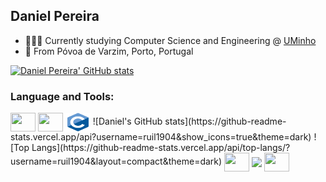 ## Daniel Pereira

- 👨🏻‍💻 Currently studying Computer Science and Engineering @ [UMinho]
- 📍 From Póvoa de Varzim, Porto, Portugal



[![Daniel Pereira' GitHub stats](https://github-readme-stats.vercel.app/api?username=danielsp45&show_icons=true&theme=panda)](https://github.com/anuraghazra/github-readme-stats)



### Language and Tools:
<div>
  <img align="center" height="30" width="40" src="https://cdn.jsdelivr.net/gh/devicons/devicon/icons/haskell/haskell-original.svg" />
  <img align="center" height="30" width="40" src="https://cdn.jsdelivr.net/gh/devicons/devicon/icons/python/python-original.svg" />
  <img align="center" height="30" width="40" src="https://raw.githubusercontent.com/devicons/devicon/2ae2a900d2f041da66e950e4d48052658d850630/icons/c/c-original.svg" />
![Daniel's GitHub stats](https://github-readme-stats.vercel.app/api?username=ruil1904&show_icons=true&theme=dark)
![Top Langs](https://github-readme-stats.vercel.app/api/top-langs/?username=ruil1904&layout=compact&theme=dark)
  <img align="center" height="30" width="40" src="https://icongr.am/devicon/vim-original.svg?size=128&color=currentColor" />
  <img align="center" height="30" src="https://cdn.jsdelivr.net/gh/devicons/devicon/icons/vscode/vscode-original.svg" />
  <img align="center" height="30" width="40" src="https://cdn.jsdelivr.net/gh/devicons/devicon/icons/bash/bash-original.svg" />
  
  


  
  [twitter]: https://twitter.com/danielsp_45
  [UMinho]: https://www.uminho.pt/PT
  [instagram]: https://www.instagram.com/danielsp_45/
  
